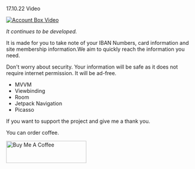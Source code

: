 
17.10.22 Video



[![Account Box Video](https://i.hizliresim.com/59qutty.png)](https://www.youtube.com/watch?v=i4h6vbZ422M)

 

*It continues to be developed.*

It is made for you to take note of your IBAN Numbers, card information and site membership information.We aim to quickly reach the information you need.

Don't worry about security. Your information will be safe as it does not require internet permission. It will be ad-free.


- MVVM
- Viewbinding
- Room
- Jetpack Navigation
- Picasso



If you want to support the project and give me a thank you.

You can order coffee.

<a href="https://www.buymeacoffee.com/emretanerc" target="_blank"><img src="https://cdn.buymeacoffee.com/buttons/v2/default-yellow.png" alt="Buy Me A Coffee" style="height: 60px !important;width: 217px !important;" ></a>
